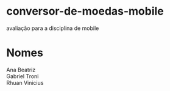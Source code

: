 # conversor-de-moedas-mobile
avaliação para a disciplina de mobile

# Nomes
Ana Beatriz  
Gabriel Troni  
Rhuan Vinicius  
